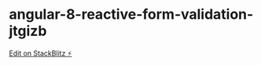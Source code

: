 # angular-8-reactive-form-validation-jtgizb

[Edit on StackBlitz ⚡️](https://stackblitz.com/edit/angular-8-reactive-form-validation-jtgizb)